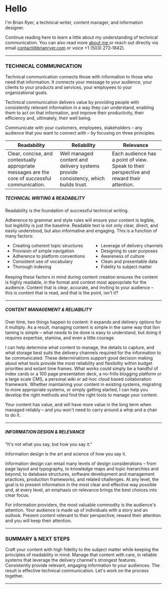 # Hello

I'm Brian Ryer, a technical writer, content manager, and information designer.

Continue reading here to learn a little about my understanding of technical communication. You can also read more [about me ](/about.md)or reach out directly via email [contact@brianryer.com](mailto:contact@brianryer.com) or voice +1&nbsp;(503)&nbsp;272&#8209;1842).

---

### TECHNICAL COMMUNICATION

Technical communication connects those with information to those who need that information. It connects your message to your audience, your clients to your products and services, your employees to your organizational goals.

Technical communication delivers value by providing people with consistently relevant information in a way they can understand, enabling them to act on that information, and improve their productivity, their efficiency and, ultimately, their well being.

Communicate with your customers, employees, stakeholders &ndash; any audience that you want to connect with &ndash; by focusing on three principles.

<style>
table tr td {vertical-align: top; width: 33%;}
hr {width: 100%; margin: 1rem 0;}
</style>

| Readability | Reliability | Relevance|
| --- | --- | --- |
| Clear, concise, and contextually appropriate messages are the core of successful communication. | Well managed content and delivery systems provide consistency, which builds trust.| Each audience has a point of view. Speak to their perspective and reward their attention. |

##### TECHNICAL WRITING & READABILITY
Readability is the foundation of successful technical writing.

Adherence to grammar and style rules will ensure your content is legible, but legibility is just the baseline. Readable text is not only clear, direct, and easily understood, but also informative and engaging. This is a function of many factors:

<style>
  li:first-of-type {margin-top: 0;}
  ul li {margin: 0 1rem;}
  ul li p {margin: 0;}
  ul {columns: 2; padding-left: 0.5rem; margin: 0 0 1rem 0; width: 110%}
</style>

- Creating coherent topic structures

- Provision of simple navigation

- Adherence to platform conventions

- Consistent use of vocabulary

- Thorough indexing

- Leverage of delivery channels

- Designing to user purposes

- Awareness of culture

- Clean and presentable data

- Fidelity to subject matter

Keeping these factors in mind during content creation ensures the content is highly readable, in the format and context most appropriate for the audience. Content that is clear, accurate, and inviting to your audience – this is content that is read, and that is the point, isn't it?

---

##### CONTENT MANAGEMENT & RELIABILITY
Over time, two things happen to content: it expands and delivery options for it multiply. As a result, managing content is simple in the same way that lion taming is simple – what needs to be done is easy to understand, but doing it requires expertise, stamina, and even a little courage.

I can help determine what content to manage, the details to capture, and what storage best suits the delivery channels required for the information to be communicated. These determinations support good decision making about what tools provide the most reliability and flexibility within budget priorities and extant time frames. What works could simply be a handful of index cards or a 100 page presentation deck, a no-frills blogging platform or a large scale CMS, a personal wiki or ad-hoc cloud based collaboration framework. Whether maintaining your content in existing systems, migrating to more appropriate systems, or simply getting started, I can help you develop the right methods and find the right tools to manage your content.

Your content has value, and will have more value in the long term when managed reliably – and you won't need to carry around a whip and a chair to do it.

---

##### INFORMATION DESIGN & RELEVANCE
"It's not what you say, but how you say it."

Information design is the art and science of how you say it.

Information design can entail many levels of design considerations – from page layout and typography, to knowledge maps and topic hierarchies and beyond, to database structures, software development and management practices, production frameworks, and related challenges. At any level, the goal is to present information in the most clear and effective way possible and, at every level, an emphasis on relevance brings the best choices into clear focus.

For information providers, the most valuable commodity is the audience's attention. Your audience is made up of individuals with a story and an outlook. Present content relevant to their perspective; reward their attention and you will keep their attention.

---

### SUMMARY & NEXT STEPS

Craft your content with high fidelity to the subject matter while keeping the principles of readability in mind.
Manage that content with care, in reliable systems that leverage the delivery channel's strongest features.
Consistently provide relevant, engaging information to your audiences.
The result is effective technical communication. Let's work on the process together.

---
